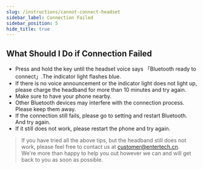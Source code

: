 ```yaml
---
slug: /instructions/cannot-connect-headset
sidebar_label: Connection Failed
sidebar_position: 5
hide_title: true
---
```

## What Should I Do if Connection Failed
- Press and hold the key until the headset voice says 「Bluetooth ready to connect」.The indicator light flashes blue.
- If there is no voice announcement or the indicator light does not light up, please charge the headband for more than 10 minutes and try again.
- Make sure to have your phone nearby.
- Other Bluetooth devices may interfere with the connection process. Please keep them away.
- If the connection still fails, please go to setting and restart Bluetooth. And try again.
- If it still does not work, please restart the phone and try again.

> If you have tried all the above tips, but the headband still does not work, please feel free to contact us at customer@entertech.cn.  
> We're more than happy to help you out however we can and will get back to you as soon as possible.